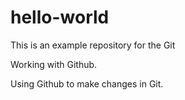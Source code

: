 # hello-world

This is an example repository for the Git

Working with Github.

Using Github to make changes in Git.
